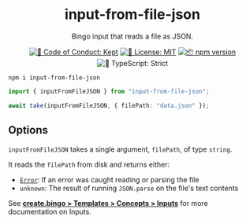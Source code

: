 <h1 align="center">input-from-file-json</h1>

<p align="center">Bingo input that reads a file as JSON.</p>

<p align="center">
	<a href="https://github.com/JoshuaKGoldberg/bingo/blob/main/.github/CODE_OF_CONDUCT.md" target="_blank"><img alt="🤝 Code of Conduct: Kept" src="https://img.shields.io/badge/%F0%9F%A4%9D_code_of_conduct-kept-21bb42" /></a>
	<a href="https://github.com/JoshuaKGoldberg/bingo/blob/main/LICENSE.md" target="_blank"><img alt="📝 License: MIT" src="https://img.shields.io/badge/%F0%9F%93%9D_license-MIT-21bb42.svg"></a>
	<a href="http://npmjs.com/package/input-from-file-json"><img alt="📦 npm version" src="https://img.shields.io/npm/v/input-from-file-json?color=21bb42&label=%F0%9F%93%A6%20npm" /></a>
	<img alt="💪 TypeScript: Strict" src="https://img.shields.io/badge/%F0%9F%92%AA_typescript-strict-21bb42.svg" />
</p>

```shell
npm i input-from-file-json
```

```ts
import { inputFromFileJSON } from "input-from-file-json";

await take(inputFromFileJSON, { filePath: "data.json" });
```

## Options

`inputFromFileJSON` takes a single argument, `filePath`, of type `string`.

It reads the `filePath` from disk and returns either:

- [`Error`](https://developer.mozilla.org/en-US/docs/Web/JavaScript/Reference/Global_Objects/Error): If an error was caught reading or parsing the file
- `unknown`: The result of running `JSON.parse` on the file's text contents

See **[create.bingo > Templates > Concepts > Inputs](https://create.bingo/build/details/inputs)** for more documentation on Inputs.
